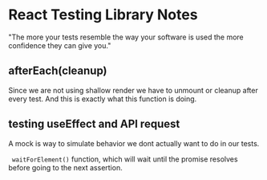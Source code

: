 # React Testing Library Notes

"The more your tests resemble the way your software is used the more confidence they can give you."

## afterEach(cleanup)

Since we are not using shallow render we have to unmount or cleanup after every test. And this is exactly what this function is doing.

## testing useEffect and API request

A mock is way to simulate behavior we dont actually want to do in our tests.

` waitForElement()` function, which will wait until the promise resolves before going to the next assertion.
